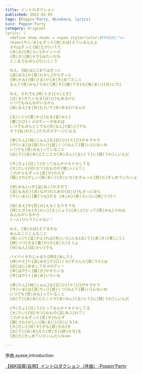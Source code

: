 ```yaml
---
title: イントロダクション
published: 2022-01-05
tags: [Poppin'Party, Nicokara, lyrics]
band: Poppin'Party
category: Original
lyrics: |
  <define show <ksm> = <span style="color:#FF5522;">>
  <ksm>{今|いま}もずっと{覚|おぼ}えているんだよ
  それはずっと{描|えが}いてた
  {未|み}{来|らい}のイントロ
  {奇|き}{跡|せき}みたいだね
  どこまでもほら{行|い}こう
  
  ねえ、{始|はじ}まりはきっと
  {遥|はる}か{昔|むかし}からずっと
  {神|かみ}{様|さま}が{決|き}めてたこと
  なんて{思|おも}うほど{素|す}{敵|てき}な{毎|まい}{日|にち}
  
  ねえ、それでも{時|とき}{々|どき}
  {泣|な}きたくなる{日|ひ}もあるけど
  いつでもみんながいるから
  {前|まえ}を{向|む}いて{歩|ある}けるんだ
  
  {五|い}つ{重|かさ}なる{音|おと}
  {響|ひび}くメロディーがあれば
  いつでもほらどこでも{何|なん}{度|ど}でも
  そう{私|わたし}たちのステージになる
  
  {単|たん}{純|じゅん}な{日|ひ}{々|び}がキラキラ
  {今|いま}は{退|たい}{屈|くつ}なんて{要|い}らないね
  いつでも{思|おも}っていること
  {出|で}{会|あ}えたことが{本|ほん}{当|とう}に{嬉|うれ}しいんだ
  
  {今|きょ}{日|う}だってなんかドキドキしてる
  {大|たい}{切|せつ}なものが{増|ふ}えてく
  これからもずっと{変|か}わらず
  {騒|さわ}がしい{毎|まい}{日|にち}をぎゅっと{抱|だ}きしめていたいよ
  
  {想|おも}いが{溢|あふ}れすぎて
  {涙|なみだ}{流|なが}れたあの{日|ひ}もきっとほら
  {今|いま}に{繋|つな}がる {未|み}{来|らい}に{続|つづ}く
  
  {前|まえ}が{見|み}えなくなりそうな
  {時|とき}も{大|だい}{丈|じょう}{夫|ぶ}だって{思|おも}うのは
  みんながいるから
  {一人|ひとり}じゃない！
  
  ねえ、{覚|おぼ}えてるかな
  あんなことこんなこと
  {振|ふ}り{返|かえ}れば{色|いろ}んな{出|で}{来|き}{事|ごと}
  {続|つづ}きを{書|か}き{足|た}そうよ
  {何|なん}{回|かい}でも
  
  バイバイそれじゃまた{明日|あした}
  {帰|かえ}り{道|みち}で{口|くち}ずさんだ{歌|うた}は
  {初|はじ}めましてのメロディー
  {早|はや}く{聴|き}かせたいな
  {早|はや}く{会|あ}いたいな
  
  {単|たん}{純|じゅん}な{日|ひ}{々|び}がキラキラ
  {今|いま}は{退|たい}{屈|くつ}なんて{要|い}らないね
  いつでも{思|おも}っていること
  {出|で}{会|あ}えたことが{本|ほん}{当|とう}に{嬉|うれ}しいんだ
  
  {今|きょ}{日|う}だってなんかドキドキしてる
  {大|たい}{切|せつ}なもの{溢|あふ}れてく
  これからもずっと{変|か}わらず
  {騒|さわ}がしい{毎|まい}{日|にち}を
  {大|だい}{好|す}きな{君|きみ}を
  {出|で}{会|あ}えた{奇|き}{跡|せき}を
  {抱|だ}きしめていたいんだ</ksm>

---
```

序曲,ayase,introduction

<summary>
    <a href="https://www.bilibili.com/video/BV1QRtBeoEhV/">
        【纯K投屏/自用】イントロダクション（序曲）-Poppin'Party
    </a>
</summary>

